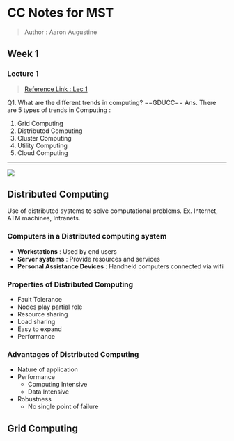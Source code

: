 
#  CC Notes for MST
> Author : Aaron Augustine

## Week 1 
### Lecture 1 

> [Reference Link : Lec 1](https://archive.nptel.ac.in/courses/106/105/106105167/)

Q1. What are the different trends in computing? ==GDUCC==
Ans. There are 5 types of trends in Computing : 
1. Grid Computing
2. Distributed Computing
3. Cluster Computing
4. Utility Computing
5. Cloud Computing

<hr>

**![](https://lh7-us.googleusercontent.com/JUmLRUA1XeBWvIg2wc3xarB4lzMgJOV7Hwr8RUWOYnLo0snBSMhNmauYVWLYmwKf-ajkAnDz9gm1oRWadxvKd8rkW2rLIgXd8SFZ8EDpN8Cbhmi-EYp_U5WcO6h7vbCkq-OXhqxe_q_jLi2oW77vGas)**

## Distributed Computing
Use of distributed systems to solve computational problems.
Ex. Internet, ATM machines, Intranets.

### Computers in a Distributed computing system
* **Workstations** : Used by end users
* **Server systems** : Provide resources and services
*  **Personal Assistance Devices** : Handheld computers connected via wifi

### Properties of Distributed Computing
* Fault Tolerance
* Nodes play partial role
* Resource sharing
* Load sharing
* Easy to expand
* Performance

### Advantages of Distributed Computing
* Nature of application
* Performance
	* Computing Intensive
	* Data Intensive
* Robustness 
	* No single point of failure


## Grid Computing


